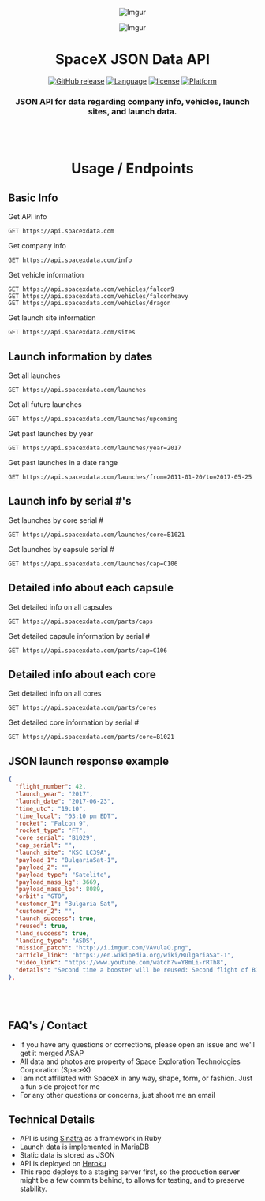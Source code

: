 <div align="center">

![Imgur](http://i.imgur.com/eL73Iit.png)

![Imgur](http://i.imgur.com/EdfIdgC.jpg)

# SpaceX JSON Data API

[![GitHub release](https://img.shields.io/github/release/jakewmeyer/SpaceX-API.svg)]()
[![Language](https://img.shields.io/badge/language-Ruby-red.svg)]()
[![license](https://img.shields.io/github/license/mashape/apistatus.svg)]()
[![Platform](https://img.shields.io/badge/platform-REST--API-brightgreen.svg)]()

### JSON API for data regarding company info, vehicles, launch sites, and launch data.
<br></br>
# Usage / Endpoints
</div>


## Basic Info
Get API info
```http
GET https://api.spacexdata.com
```
Get company info
```http
GET https://api.spacexdata.com/info
```
Get vehicle information
```http
GET https://api.spacexdata.com/vehicles/falcon9
GET https://api.spacexdata.com/vehicles/falconheavy
GET https://api.spacexdata.com/vehicles/dragon
```
Get launch site information
```http
GET https://api.spacexdata.com/sites
```
## Launch information by dates
Get all launches
```http
GET https://api.spacexdata.com/launches
```
Get all future launches
```http
GET https://api.spacexdata.com/launches/upcoming
```
Get past launches by year
```http
GET https://api.spacexdata.com/launches/year=2017
```
Get past launches in a date range
```http
GET https://api.spacexdata.com/launches/from=2011-01-20/to=2017-05-25
```

## Launch info by serial #'s
Get launches by core serial #
```http
GET https://api.spacexdata.com/launches/core=B1021
```
Get launches by capsule serial #
```http
GET https://api.spacexdata.com/launches/cap=C106
```

## Detailed info about each capsule
Get detailed info on all capsules
```http
GET https://api.spacexdata.com/parts/caps
```
Get detailed capsule information by serial #
```http
GET https://api.spacexdata.com/parts/cap=C106
```

## Detailed info about each core
Get detailed info on all cores
```http
GET https://api.spacexdata.com/parts/cores
```
Get detailed core information by serial #
```http
GET https://api.spacexdata.com/parts/core=B1021
```

## JSON launch response example

```json
{
  "flight_number": 42,
  "launch_year": "2017",
  "launch_date": "2017-06-23",
  "time_utc": "19:10",
  "time_local": "03:10 pm EDT",
  "rocket": "Falcon 9",
  "rocket_type": "FT",
  "core_serial": "B1029",
  "cap_serial": "",
  "launch_site": "KSC LC39A",
  "payload_1": "BulgariaSat-1",
  "payload_2": "",
  "payload_type": "Satelite",
  "payload_mass_kg": 3669,
  "payload_mass_lbs": 8089,
  "orbit": "GTO",
  "customer_1": "Bulgaria Sat",
  "customer_2": "",
  "launch_success": true,
  "reused": true,
  "land_success": true,
  "landing_type": "ASDS",
  "mission_patch": "http://i.imgur.com/VAvulaO.png",
  "article_link": "https://en.wikipedia.org/wiki/BulgariaSat-1",
  "video_link": "https://www.youtube.com/watch?v=Y8mLi-rRTh8",
  "details": "Second time a booster will be reused: Second flight of B1029 after the Iridium mission of January 2017. The satellite will be the first commercial Bulgarian-owned communications satellite and it will provide television broadcasts and other communications services over southeast Europe."
},
```  
<br></br>


## FAQ's / Contact
* If you have any questions or corrections, please open an issue and we'll get it merged ASAP
* All data and photos are property of Space Exploration Technologies Corporation (SpaceX)
* I am not affiliated with SpaceX in any way, shape, form, or fashion. Just a fun side project for me
* For any other questions or concerns, just shoot me an email

## Technical Details
* API is using [Sinatra](http://www.sinatrarb.com/) as a framework in Ruby
* Launch data is implemented in MariaDB
* Static data is stored as JSON
* API is deployed on [Heroku](https://www.heroku.com/)
* This repo deploys to a staging server first, so the production server might
be a few commits behind, to allows for testing, and to preserve stability.
